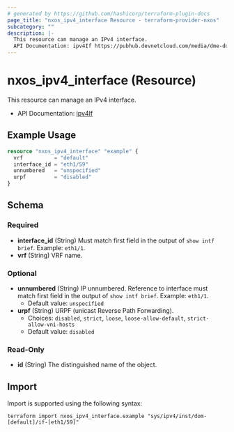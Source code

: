 ```yaml
---
# generated by https://github.com/hashicorp/terraform-plugin-docs
page_title: "nxos_ipv4_interface Resource - terraform-provider-nxos"
subcategory: ""
description: |-
  This resource can manage an IPv4 interface.
  API Documentation: ipv4If https://pubhub.devnetcloud.com/media/dme-docs-10-2-2/docs/Layer%203/ipv4:If/
---
```


# nxos_ipv4_interface (Resource)

This resource can manage an IPv4 interface.

- API Documentation: [ipv4If](https://pubhub.devnetcloud.com/media/dme-docs-10-2-2/docs/Layer%203/ipv4:If/)

## Example Usage

```terraform
resource "nxos_ipv4_interface" "example" {
  vrf          = "default"
  interface_id = "eth1/59"
  unnumbered   = "unspecified"
  urpf         = "disabled"
}
```

<!-- schema generated by tfplugindocs -->
## Schema

### Required

- **interface_id** (String) Must match first field in the output of `show intf brief`. Example: `eth1/1`.
- **vrf** (String) VRF name.

### Optional

- **unnumbered** (String) IP unnumbered. Reference to interface must match first field in the output of `show intf brief`. Example: `eth1/1`.
  - Default value: `unspecified`
- **urpf** (String) URPF (unicast Reverse Path Forwarding).
  - Choices: `disabled`, `strict`, `loose`, `loose-allow-default`, `strict-allow-vni-hosts`
  - Default value: `disabled`

### Read-Only

- **id** (String) The distinguished name of the object.

## Import

Import is supported using the following syntax:

```shell
terraform import nxos_ipv4_interface.example "sys/ipv4/inst/dom-[default]/if-[eth1/59]"
```
